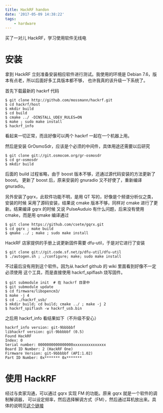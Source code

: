 ```yaml
---
title: HackRF handon
date: '2017-05-09 14:38:22'
tags:
    - hardware
---
```


买了一对儿 HackRF，学习使用软件无线电

<!--more-->

# 安装

拿到 HackRF 立刻准备安装相应软件进行测试。我使用的环境是 Debian 7.6，版本有点老，所以后面好多工具版本都不够，
也许我真的该升级一下系统了。

首先下载最新的 hackrf 代码

    $ git clone http://github.com/mossmann/hackrf.git
    $ cd hackrf/host
    $ mkdir build
    $ cd build
    $ cmake ../ -DINSTALL_UDEV_RULES=ON
    $ make ; sudo make install
    $ hackrf_info

看起来一切正常，而且好像可以两个 hackrf 一起在一个机器上用。

然后是安装 GrOsmoSdr，应该是个必须的中间件，具体用途还需要以后研究

    $ git clone git://git.osmocom.org/gr-osmosdr
    $ cd gr-osmosdr
    $ mkdir build

后面的 build 过程省略，由于 boost 版本不够，还通过源代码安装的方法更新了 boost。
更新了 boost 后，原来安装的 gnuradio 又不好使了，重新编译 gnuradio。

另外安装了gqrx，此软件功能不明，是用 QT 写的，好像是个频谱分析仪之类，安装的时候
采用了源码安装，结果说 cmake 版本不够，同样对 cmake 进行了更新。结果编译 gqrx 的时候
又说 PulseAuduio 有什么问题，后来没有使用 cmake，而是用 qmake 编译通过

    $ git clone https://github.com/csete/gqrx.git
    $ cd gqrx ; make build
    $ qmake ../ ; make ; sudo make install

HackRF 店家提供的手册上说更新固件需要 dfu-util，于是对它进行了安装

    $ git clone git://git.code.sf.net/p/dfu-util/dfu-util
    $ ./autogen.sh ; ./configure; make; sudo make install

不过最后没有用到这个软件。因为从 hackrf github 的 wiki 里面看到好像不一定必须使用
这个工具，而是直接使用 hackrf_spiflash 烧写固件。

    $ git submodule init  # 在 hackrf 目录中
    $ git submodule update
    $ cd firmware/libopencm3/
    $ make -j 4
    $ cd ../hackrf_usb/
    $ mkdir build; cd build; cmake ../ ; make -j 2
    $ hackrf_spiflash -w hackrf_usb.bin

之后用 hackrf_info 看结果如下（不升级不安心）

    hackrf_info version: git-9bbbbbf
    libhackrf version: git-9bbbbbf (0.5)
    Found HackRF
    Index: 0
    Serial number: 0000000000000000xxxxxxxxxxxxxxx
    Board ID Number: 2 (HackRF One)
    Firmware Version: git-9bbbbbf (API:1.02)
    Part ID Number: 0x******* 0x*******


# 使用 HackRF

经过与卖家沟通，可以通过 gqrx 实现 FM 的功能。原来 gqrx 就是一个软件的调制解调器，
可以设定频率，然后选择解调方式（FM），然后通过耳机放出来。具体的说明见[这个链接](http://blog.csdn.net/opensourcesdr/article/details/51911220)


